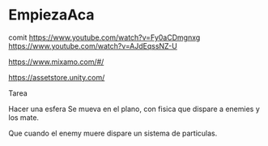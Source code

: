 # EmpiezaAca
comit
https://www.youtube.com/watch?v=Fy0aCDmgnxg
https://www.youtube.com/watch?v=AJdEqssNZ-U

https://www.mixamo.com/#/

https://assetstore.unity.com/


Tarea

Hacer una esfera 
	Se mueva en el plano, con fisica
	que dispare a enemies y los mate.

Que cuando el enemy muere dispare un sistema de particulas.

